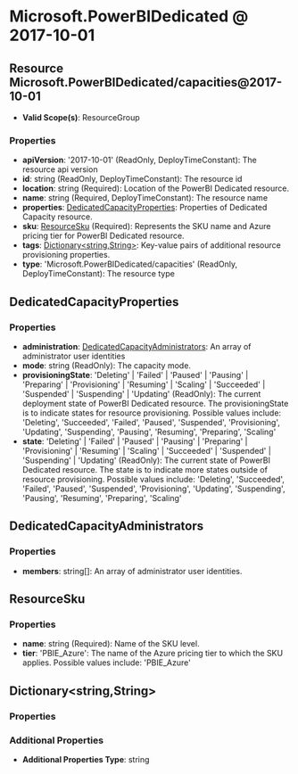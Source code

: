 # Microsoft.PowerBIDedicated @ 2017-10-01

## Resource Microsoft.PowerBIDedicated/capacities@2017-10-01
* **Valid Scope(s)**: ResourceGroup
### Properties
* **apiVersion**: '2017-10-01' (ReadOnly, DeployTimeConstant): The resource api version
* **id**: string (ReadOnly, DeployTimeConstant): The resource id
* **location**: string (Required): Location of the PowerBI Dedicated resource.
* **name**: string (Required, DeployTimeConstant): The resource name
* **properties**: [DedicatedCapacityProperties](#dedicatedcapacityproperties): Properties of Dedicated Capacity resource.
* **sku**: [ResourceSku](#resourcesku) (Required): Represents the SKU name and Azure pricing tier for PowerBI Dedicated resource.
* **tags**: [Dictionary<string,String>](#dictionarystringstring): Key-value pairs of additional resource provisioning properties.
* **type**: 'Microsoft.PowerBIDedicated/capacities' (ReadOnly, DeployTimeConstant): The resource type

## DedicatedCapacityProperties
### Properties
* **administration**: [DedicatedCapacityAdministrators](#dedicatedcapacityadministrators): An array of administrator user identities
* **mode**: string (ReadOnly): The capacity mode.
* **provisioningState**: 'Deleting' | 'Failed' | 'Paused' | 'Pausing' | 'Preparing' | 'Provisioning' | 'Resuming' | 'Scaling' | 'Succeeded' | 'Suspended' | 'Suspending' | 'Updating' (ReadOnly): The current deployment state of PowerBI Dedicated resource. The provisioningState is to indicate states for resource provisioning. Possible values include: 'Deleting', 'Succeeded', 'Failed', 'Paused', 'Suspended', 'Provisioning', 'Updating', 'Suspending', 'Pausing', 'Resuming', 'Preparing', 'Scaling'
* **state**: 'Deleting' | 'Failed' | 'Paused' | 'Pausing' | 'Preparing' | 'Provisioning' | 'Resuming' | 'Scaling' | 'Succeeded' | 'Suspended' | 'Suspending' | 'Updating' (ReadOnly): The current state of PowerBI Dedicated resource. The state is to indicate more states outside of resource provisioning. Possible values include: 'Deleting', 'Succeeded', 'Failed', 'Paused', 'Suspended', 'Provisioning', 'Updating', 'Suspending', 'Pausing', 'Resuming', 'Preparing', 'Scaling'

## DedicatedCapacityAdministrators
### Properties
* **members**: string[]: An array of administrator user identities.

## ResourceSku
### Properties
* **name**: string (Required): Name of the SKU level.
* **tier**: 'PBIE_Azure': The name of the Azure pricing tier to which the SKU applies. Possible values include: 'PBIE_Azure'

## Dictionary<string,String>
### Properties
### Additional Properties
* **Additional Properties Type**: string

